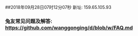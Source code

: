 ##2018年09月28日07时12分07秒 新址: 159.65.105.93
### 兔友常见问题及解答: https://github.com/wanggonging/d/blob/w/FAQ.md
